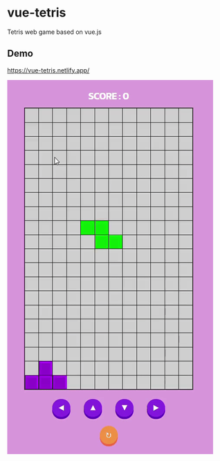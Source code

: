# vue-tetris
Tetris web game based on vue.js

## Demo
https://vue-tetris.netlify.app/

<img src="tetris_demo.gif" />
